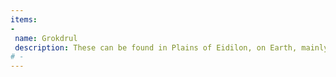 ```yaml
---
items:
-
 name: Grokdrul
 description: These can be found in Plains of Eidilon, on Earth, mainly around Grineer bases (marked by a little mountain icon on the map), they appear as cannisters
# -
---
```

